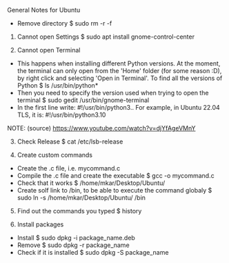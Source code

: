 General Notes for Ubuntu
- Remove directory
$ sudo rm -r -f <path-to-dir>

1. Cannot open Settings
$ sudo apt install gnome-control-center


2. Cannot open Terminal
- This happens when installing different Python versions. At the moment, the terminal can only open from the 'Home' folder (for some reason :D), by right click and selecting 'Open in Terminal'. To find all the versions of Python
$ ls /usr/bin/python*
- Then you need to specify the version used when trying to open the terminal
$ sudo gedit /usr/bin/gnome-terminal
- In the first line write: #!/usr/bin/python3.<try-different-versions>. For example, in Ubuntu 22.04 TLS, it is: #!/usr/bin/python3.10

NOTE: (source) https://www.youtube.com/watch?v=djYfAgeVMnY


3. Check Release
$ cat /etc/lsb-release


4. Create custom commands
- Create the .c file, i.e. mycommand.c
- Compile the .c file and create the executable
$ gcc -o <executable-name> mycommand.c
- Check that it works
$ /home/mkar/Desktop/Ubuntu/<executable-name>
- Create solf link to /bin, to be able to execute the command globaly
$ sudo ln -s /home/mkar/Desktop/Ubuntu/<executable-name> /bin


5. Find out the commands you typed
$ history

6. Install packages
- Install
$ sudo dpkg -i package_name.deb
- Remove
$ sudo dpkg -r package_name
- Check if it is installed
$ sudo dpkg -S package_name